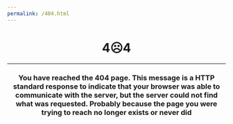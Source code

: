 ```yaml
---
permalink: /404.html
---
```

# <center>4☹️4</center>
---
### <center>You have reached the 404 page. This message is a HTTP standard response to indicate that your browser was able to communicate with the server, but the server could not find what was requested. Probably because the page you were trying to reach no longer exists or never did</center>
